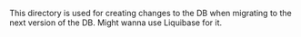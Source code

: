 This directory is used for creating changes to the DB when migrating to the next version of the DB.
Might wanna use Liquibase for it.